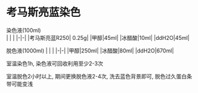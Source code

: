 # 考马斯亮蓝染色

染色液(100ml)  
| | |
|-|-|
|考马斯亮蓝R250| 0.25g|
|甲醇|45ml|
|冰醋酸|10ml|
|ddH2O|45ml|

脱色液(1000ml)
| | |
|-|-|
|甲醇|250ml|
|冰醋酸|80ml|
|ddH2O|670ml|

室温染色1h, 染色液可回收利用至少2-3次  

室温脱色2小时以上, 期间更换脱色液2-4次, 洗去蓝色背景即可, 脱色过久蛋白条带可能变浅  
